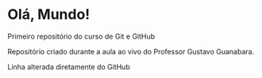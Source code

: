 # Olá, Mundo!
Primeiro repositório do curso de Git e GitHub

Repositório criado durante a aula ao vivo do Professor Gustavo Guanabara.

Linha alterada diretamente do GitHub
